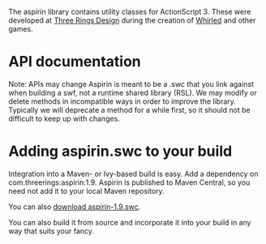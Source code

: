The aspirin library contains utility classes for ActionScript 3. These were developed at [Three Rings Design](http://www.threerings.net) during the creation of [Whirled](http://www.whirled.com) and other games.

API documentation
==================

Note: APIs may change
Aspirin is meant to be a .swc that you link against when building a swf, not a runtime shared library (RSL). We may modify or delete methods in incompatible ways in order to improve the library. Typically we will deprecate a method for a while first, so it should not be difficult to keep up with changes.

Adding aspirin.swc to your build
================================
Integration into a Maven- or Ivy-based build is easy. Add a dependency on com.threerings:aspirin:1.9. Aspirin is published to Maven Central, so you need not add it to your local Maven repository.

You can also [download aspirin-1.9.swc](https://github.com/downloads/threerings/aspirin/aspirin-1.9.swc).

You can also build it from source and incorporate it into your build in any way that suits your fancy.

